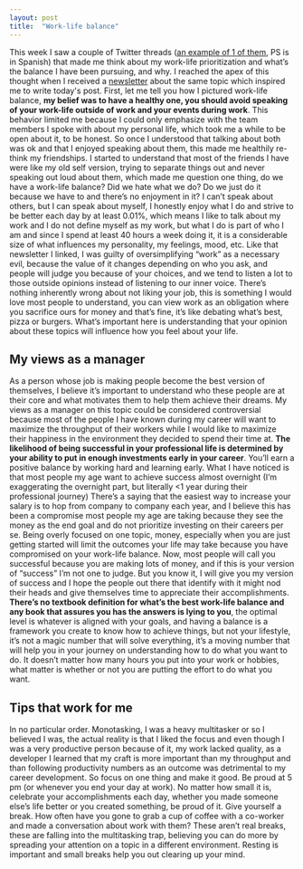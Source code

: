 ```yaml
---
layout: post
title:  "Work-life balance"
---
```


This week I saw a couple of Twitter threads ([an example of 1 of them](https://twitter.com/viajeradelriio/status/1548938005871747074), PS is in Spanish) that made me think about my work-life prioritization and what’s the balance I have been pursuing, and why. I reached the apex of this thought when I received a [newsletter](https://www.youngmoney.co/p/truth-worklife-balance) about the same topic which inspired me to write today's post.
First, let me tell you how I pictured work-life balance, **my belief was to have a healthy one, you should avoid speaking of your work-life outside of work and your events during work**. This behavior limited me because I could only emphasize with the team members I spoke with about my personal life, which took me a while to be open about it, to be honest.
So once I understood that talking about both was ok and that I enjoyed speaking about them, this made me healthily re-think my friendships. I started to understand that most of the friends I have were like my old self version, trying to separate things out and never speaking out loud about them, which made me question one thing, do we have a work-life balance? Did we hate what we do? Do we just do it because we have to and there’s no enjoyment in it?
I can’t speak about others, but I can speak about myself, I honestly enjoy what I do and strive to be better each day by at least 0.01%, which means I like to talk about my work and I do not define myself as my work, but what I do is part of who I am and since I spend at least 40 hours a week doing it, it is a considerable size of what influences my personality, my feelings, mood, etc.
Like that newsletter I linked, I was guilty of oversimplifying “work” as a necessary evil, because the value of it changes depending on who you ask, and people will judge you because of your choices, and we tend to listen a lot to those outside opinions instead of listening to our inner voice.
There’s nothing inherently wrong about not liking your job, this is something I would love most people to understand, you can view work as an obligation where you sacrifice ours for money and that’s fine, it’s like debating what’s best, pizza or burgers. What’s important here is understanding that your opinion about these topics will influence how you feel about your life.
## My views as a manager
As a person whose job is making people become the best version of themselves, I believe it’s important to understand who these people are at their core and what motivates them to help them achieve their dreams.
My views as a manager on this topic could be considered controversial because most of the people I have known during my career will want to maximize the throughput of their workers while I would like to maximize their happiness in the environment they decided to spend their time at.
**The likelihood of being successful in your professional life is determined by your ability to put in enough investments early in your career**. You’ll earn a positive balance by working hard and learning early. What I have noticed is that most people my age want to achieve success almost overnight (I’m exaggerating the overnight part, but literally <1 year during their professional journey)
There’s a saying that the easiest way to increase your salary is to hop from company to company each year, and I believe this has been a compromise most people my age are taking because they see the money as the end goal and do not prioritize investing on their careers per se.
Being overly focused on one topic, money, especially when you are just getting started will limit the outcomes your life may take because you have compromised on your work-life balance.
Now, most people will call you successful because you are making lots of money, and if this is your version of “success” I’m not one to judge.
But you know it, I will give you my version of success and I hope the people out there that identify with it might nod their heads and give themselves time to appreciate their accomplishments.
**There’s no textbook definition for what’s the best work-life balance and any book that assures you has the answers is lying to you**, the optimal level is whatever is aligned with your goals, and having a balance is a framework you create to know how to achieve things, but not your lifestyle, it’s not a magic number that will solve everything, it’s a moving number that will help you in your journey on understanding how to do what you want to do.
It doesn’t matter how many hours you put into your work or hobbies, what matter is whether or not you are putting the effort to do what you want.
## Tips that work for me
In no particular order.
Monotasking, I was a heavy multitasker or so I believed I was, the actual reality is that I liked the focus and even though I was a very productive person because of it, my work lacked quality, as a developer I learned that my craft is more important than my throughput and than following productivity numbers as an outcome was detrimental to my career development. So focus on one thing and make it good.
Be proud at 5 pm (or whenever you end your day at work). No matter how small it is, celebrate your accomplishments each day, whether you made someone else’s life better or you created something, be proud of it.
Give yourself a break. How often have you gone to grab a cup of coffee with a co-worker and made a conversation about work with them? These aren’t real breaks, these are falling into the multitasking trap, believing you can do more by spreading your attention on a topic in a different environment. Resting is important and small breaks help you out clearing up your mind.
